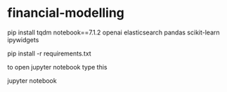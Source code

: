 # financial-modelling

pip install tqdm notebook==7.1.2 openai elasticsearch pandas scikit-learn ipywidgets

pip install -r requirements.txt


to open jupyter notebook type this

jupyter notebook